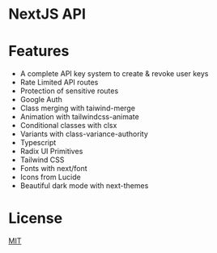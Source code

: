 # NextJS API

# Features


- A complete API key system to create & revoke user keys
- Rate Limited API routes
- Protection of sensitive routes
- Google Auth
- Class merging with taiwind-merge
- Animation with tailwindcss-animate
- Conditional classes with clsx
- Variants with class-variance-authority
- Typescript
- Radix UI Primitives
- Tailwind CSS
- Fonts with next/font
- Icons from Lucide
- Beautiful dark mode with next-themes

# License

[MIT](https://choosealicense.com/licenses/mit/)
